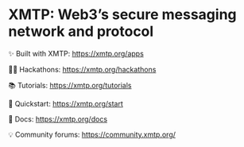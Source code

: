 # XMTP: Web3’s secure messaging network and protocol

✨ Built with XMTP: <https://xmtp.org/apps>

🥷🏻 Hackathons: <https://xmtp.org/hackathons>

📚 Tutorials: <https://xmtp.org/tutorials>

💨 Quickstart: <https://xmtp.org/start>

📖 Docs: <https://xmtp.org/docs>

💡 Community forums: <https://community.xmtp.org/>
